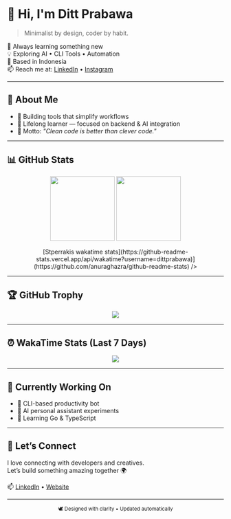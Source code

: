 # 👋 Hi, I'm Ditt Prabawa

> Minimalist by design, coder by habit.

🌱 Always learning something new  
💡 Exploring AI • CLI Tools • Automation  
📍 Based in Indonesia  
📫 Reach me at: [LinkedIn](https://www.linkedin.com/public-profile/settings?trk=d_flagship3_profile_self_view_public_profile) • [Instagram](https://www.instagram.com/rdityap)

---

## 🧭 About Me
- 🧰 Building tools that simplify workflows  
- 🧠 Lifelong learner — focused on backend & AI integration  
- 🎯 Motto: *"Clean code is better than clever code."*

---

## 📊 GitHub Stats

<p align="center">
  <img height="150" src="https://github-readme-stats.vercel.app/api?username=dittprabawa&show_icons=true&theme=graywhite&hide_border=true" />
  <img height="150" src="https://github-readme-streak-stats.herokuapp.com/?user=dittprabawa&theme=graywhite&hide_border=true" />
</p>

<p align="center">
[Stperrakis wakatime stats](https://github-readme-stats.vercel.app/api/wakatime?username=dittprabawa)](https://github.com/anuraghazra/github-readme-stats) />
</p>

---

## 🏆 GitHub Trophy

<p align="center">
  <img src="https://github-profile-trophy.vercel.app/?username=dittprabawa&theme=flat&no-frame=true&margin-w=10" />
</p>

---

## ⏰ WakaTime Stats (Last 7 Days)

<p align="center">
<img src="https://github-readme-stats.vercel.app/api/wakatime?username=dittprabawa&theme=graywhite&hide_border=true" />
</p>

---

## 🧠 Currently Working On
- 🚀 CLI-based productivity bot  
- 🧩 AI personal assistant experiments  
- 🧱 Learning Go & TypeScript

---

## 💬 Let’s Connect

I love connecting with developers and creatives.  
Let’s build something amazing together 🌍

📫 [LinkedIn](https://linkedin.com/in/dittprabawa) • [Website](https://dittprabawa.my.id)

---

<p align="center">
  <sub>🕊️ Designed with clarity • Updated automatically</sub>
</p>
